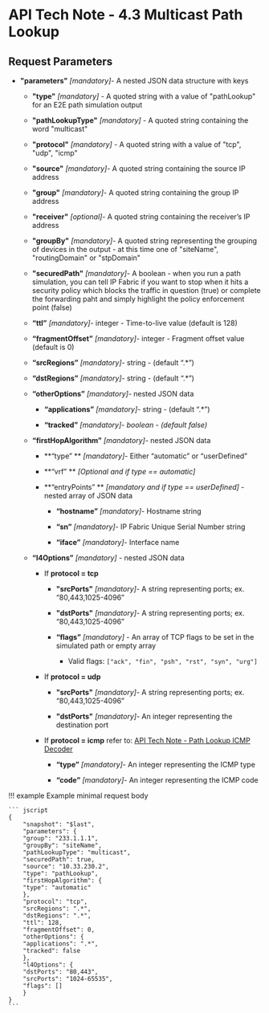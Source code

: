 # API Tech Note - 4.3 Multicast Path Lookup

## Request Parameters

-   **"parameters"** *\[mandatory\]*- A nested JSON data structure with
    keys

    -   **"type"** *\[mandatory\]* - A quoted string with a value of
        "pathLookup" for an E2E path simulation output

    -   **"pathLookupType"** *\[mandatory\]* - A quoted string
        containing the word "multicast"

    -   **"protocol"** *\[mandatory\]* - A quoted string with a value of
        "tcp", "udp", "icmp"

    -   **"source"** *\[mandatory\]*- A quoted string containing the
        source IP address

    -   **"group"** *\[mandatory\]*- A quoted string containing the
        group IP address

    -   **"receiver"** *\[optional\]*- A quoted string containing the
        receiver’s IP address

    -   **"groupBy"** *\[mandatory\]*- A quoted string representing the
        grouping of devices in the output - at this time one of
        "siteName", "routingDomain" or "stpDomain"

    -   **"securedPath"** *\[mandatory\]*- A boolean - when you run a
        path simulation, you can tell IP Fabric if you want to stop when
        it hits a security policy which blocks the traffic in question
        (true) or complete the forwarding paht and simply highlight the
        policy enforcement point (false)

    -   **“ttl”** *\[mandatory\]*- integer - Time-to-live value (default
        is 128)

    -   **“fragmentOffset”** *\[mandatory\]*- integer - Fragment offset
        value (default is 0)

    -   **“srcRegions”** *\[mandatory\]*- string - (default “.\*”)

    -   **“dstRegions”** *\[mandatory\]*- string - (default “.\*”)

    -   **“otherOptions”** *\[mandatory\]*- nested JSON data

        -   **“applications”** *\[mandatory\]*- string - (default “.\*”)

        -   **“tracked”** *\[mandatory\]- boolean - (default false)*

    -   **“firstHopAlgorithm”** *\[mandatory\]*- nested JSON data

        -   **“type” ** *\[mandatory\]*- Either “automatic” or
            “userDefined”

        -   **“vrf” ** *\[Optional and if type == automatic\]*

        -   **“entryPoints” ** *\[mandatory and if type ==
            userDefined\]* - nested array of JSON data

            -   **“hostname”** *\[mandatory\]-* Hostname string

            -   **“sn”** *\[mandatory\]-* IP Fabric Unique Serial Number
                string

            -   **“iface”** *\[mandatory\]-* Interface name

    -   **“l4Options”** *\[mandatory\]* - nested JSON data

        -   If **protocol = tcp**

            -   **"srcPorts"** *\[mandatory\]*- A string representing
                ports; ex. “80,443,1025-4096”

            -   **"dstPorts"** *\[mandatory\]*- A string representing
                ports; ex. “80,443,1025-4096”

            -   **“flags”** *\[mandatory\]* - An array of TCP flags to
                be set in the simulated path or empty array

                -   Valid flags:
                    `["ack", "fin", "psh", "rst", "syn", "urg"]`

        -   If **protocol = udp**

            -   **"srcPorts"** *\[mandatory\]*- A string representing
                ports; ex. “80,443,1025-4096”

            -   **"dstPorts"** *\[mandatory\]*- An integer representing
                the destination port

        -   If **protocol = icmp** refer to: [API Tech Note - Path
            Lookup ICMP
            Decoder](/IP_Fabric_API/API_Tech_Note_-_4.x_Path_Lookup/API_Tech_Note_-_Path_Lookup_ICMP_Decoder/)

            -   **“type”** *\[mandatory\]*- An integer representing the
                ICMP type

            -   **“code”** *\[mandatory\]*- An integer representing the
                ICMP code

!!! example Example minimal request body

    ``` jscript
    {
        "snapshot": "$last",
        "parameters": {
        "group": "233.1.1.1",
        "groupBy": "siteName",
        "pathLookupType": "multicast",
        "securedPath": true,
        "source": "10.33.230.2",
        "type": "pathLookup",
        "firstHopAlgorithm": {
        "type": "automatic"
        },
        "protocol": "tcp",
        "srcRegions": ".*",
        "dstRegions": ".*",
        "ttl": 128,
        "fragmentOffset": 0,
        "otherOptions": {
        "applications": ".*",
        "tracked": false
        },
        "l4Options": {
        "dstPorts": "80,443",
        "srcPorts": "1024-65535",
        "flags": []
        }
    }
    ```
